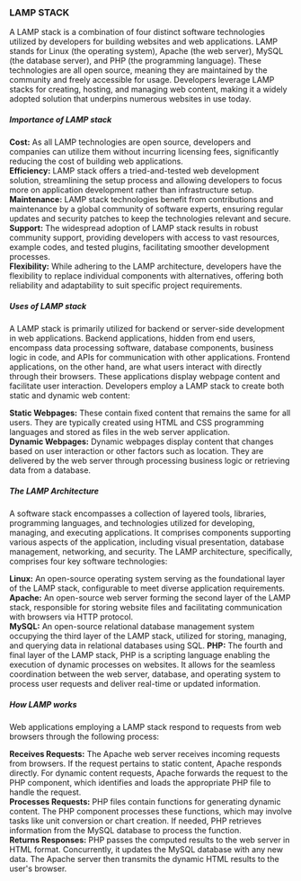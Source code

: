 ### LAMP STACK
A LAMP stack is a combination of four distinct software technologies utilized by developers for building websites and web applications. LAMP stands for Linux (the operating system), Apache (the web server), MySQL (the database server), and PHP (the programming language). These technologies are all open source, meaning they are maintained by the community and freely accessible for usage. Developers leverage LAMP stacks for creating, hosting, and managing web content, making it a widely adopted solution that underpins numerous websites in use today.

##### Importance of LAMP stack
**Cost:** As all LAMP technologies are open source, developers and companies can utilize them without incurring licensing fees, significantly reducing the cost of building web applications.  
**Efficiency:** LAMP stack offers a tried-and-tested web development solution, streamlining the setup process and allowing developers to focus more on application development rather than infrastructure setup.  
**Maintenance:** LAMP stack technologies benefit from contributions and maintenance by a global community of software experts, ensuring regular updates and security patches to keep the technologies relevant and secure.  
**Support:** The widespread adoption of LAMP stack results in robust community support, providing developers with access to vast resources, example codes, and tested plugins, facilitating smoother development processes.  
**Flexibility:** While adhering to the LAMP architecture, developers have the flexibility to replace individual components with alternatives, offering both reliability and adaptability to suit specific project requirements.

##### Uses of LAMP stack

A LAMP stack is primarily utilized for backend or server-side development in web applications. Backend applications, hidden from end users, encompass data processing software, database components, business logic in code, and APIs for communication with other applications. Frontend applications, on the other hand, are what users interact with directly through their browsers. These applications display webpage content and facilitate user interaction.
Developers employ a LAMP stack to create both static and dynamic web content:

**Static Webpages:** These contain fixed content that remains the same for all users. They are typically created using HTML and CSS programming languages and stored as files in the web server application.  
**Dynamic Webpages:** Dynamic webpages display content that changes based on user interaction or other factors such as location. They are delivered by the web server through processing business logic or retrieving data from a database.

##### The LAMP Architecture

A software stack encompasses a collection of layered tools, libraries, programming languages, and technologies utilized for developing, managing, and executing applications. It comprises components supporting various aspects of the application, including visual presentation, database management, networking, and security.
The LAMP architecture, specifically, comprises four key software technologies:

**Linux:** An open-source operating system serving as the foundational layer of the LAMP stack, configurable to meet diverse application requirements.  
**Apache:** An open-source web server forming the second layer of the LAMP stack, responsible for storing website files and facilitating communication with browsers via HTTP protocol.  
**MySQL:** An open-source relational database management system occupying the third layer of the LAMP stack, utilized for storing, managing, and querying data in relational databases using SQL.
**PHP:** The fourth and final layer of the LAMP stack, PHP is a scripting language enabling the execution of dynamic processes on websites. It allows for the seamless coordination between the web server, database, and operating system to process user requests and deliver real-time or updated information.

##### How LAMP works
Web applications employing a LAMP stack respond to requests from web browsers through the following process:

**Receives Requests:** The Apache web server receives incoming requests from browsers. If the request pertains to static content, Apache responds directly. For dynamic content requests, Apache forwards the request to the PHP component, which identifies and loads the appropriate PHP file to handle the request.  
**Processes Requests:** PHP files contain functions for generating dynamic content. The PHP component processes these functions, which may involve tasks like unit conversion or chart creation. If needed, PHP retrieves information from the MySQL database to process the function.  
**Returns Responses:** PHP passes the computed results to the web server in HTML format. Concurrently, it updates the MySQL database with any new data. The Apache server then transmits the dynamic HTML results to the user's browser.